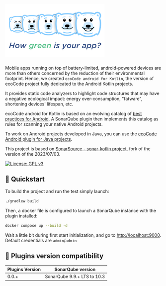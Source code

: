 ![Logo](docs/resources/5ekko.png)
======================================

Mobile apps running on top of battery-limited, android-powered devices are more than others concerned by the reduction 
of their environmental footprint. Hence, we created `ecoCode android for Kotlin`, the version of ecoCode project fully 
dedicated to the Android Kotlin projects. 

It provides static code analyzers to highlight code structures that may have a negative ecological impact: energy over-consumption, 
"fatware", shortening devices' lifespan, etc.

ecoCode android for Kotlin is based on an evolving catalog of [best practices for Android](https://github.com/cnumr/best-practices-mobile#-android-platform). 
A SonarQube plugin then implements this catalog as rules for scanning your native Android projects. 

To work on Android projects developed in Java, you can use the [ecoCode Android plugin for Java projects](https://github.com/green-code-initiative/ecoCode-android).

This project is based on [SonarSource - sonar-kotlin project](https://github.com/SonarSource/sonar-kotlin), fork of the version of the 2023/07/03.

[![License: GPL v3](https://img.shields.io/badge/License-GPLv3-blue.svg)](https://www.gnu.org/licenses/gpl-3.0)

🚀 Quickstart
-------------

To build the project and run the test simply launch:

```bash
./gradlew build
```

Then, a docker file is configured to launch a SonarQube instance with the plugin installed:

```bash
docker compose up --build -d
```

Wait a little bit during first start initialization, and go to [http://localhost:9000](http://localhost:9000). Default credentials are `admin`/`admin`

🧩 Plugins version compatibility
------------------

| Plugins Version | SonarQube version           |
|-----------------|-----------------------------|
| 0.0.+           | SonarQube 9.9.+ LTS to 10.3 |
